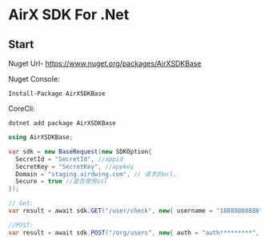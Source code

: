 # AirX SDK For .Net



## Start

Nuget Url- https://www.nuget.org/packages/AirXSDKBase

Nuget Console:

```
Install-Package AirXSDKBase
```

CoreCli:

```
dotnet add package AirXSDKBase
```

```c#
using AirXSDKBase;

var sdk = new BaseRequest(new SDKOption{
  SecretId = "SecretId", //appid
  SecretKey = "SecretKey", //appkey
  Domain = "staging.airdwing.com", // 请求的url，
  Secure = true //是否使用ssl
});

// Get:
var result = await sdk.GET("/user/check", new{ username = "18888888888" });

//POST:
var result = await sdk.POST("/org/users", new{ auth = "auth*********", oid = "5555" });
```

